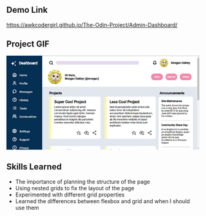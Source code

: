 ## Demo Link
https://awkcodergirl.github.io/The-Odin-Project/Admin-Dashboard/

## Project GIF
![Alt Text](https://github.com/awkcodergirl/The-Odin-Project/blob/main/Admin-Dashboard/gif/projectgif.gif)

## Skills Learned
- The importance of planning the structure of the page
- Using nested grids to fix the layout of the page
- Experimented with different grid properties
- Learned the differences between flexbox and grid and when I should use them
